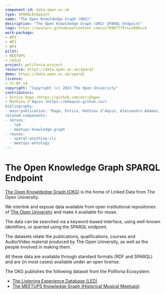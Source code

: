 ```yaml
---
component-id: data-open-ac-uk
type: SPARQLEndpoint
name: "The Open Knowldedge Graph (OKG)"
description: "The Open Knowldedge Graph (OKG) SPARQL Endpoint"
logo: https://avatars.githubusercontent.com/u/79987779?s=200&v=4
work-package:
- WP1
- WP2
- WP4
pilot:
- MEETUPS
- CHILD
project: polifonia-project
resource: https://data.open.ac.uk/sparql
demo: https://data.open.ac.uk/sparql
licence:
- CC-BY_v4
copyright: "Copyright (c) 2023 The Open University"
contributors:
- Enrico Daga <https://github.com/enridaga>
- Mathieu d'Aquin <https://mdaquin.github.io/>
bibliography:
- main-publication: "Daga, Enrico, Mathieu d’Aquin, Alessandro Adamou, and Stuart Brown. \"The open university linked data–data. open. ac. uk.\" Semantic Web 7, no. 2 (2016): 183-191."
related-components:
- serves:
  - led
  - meetups-knowledge-graph
- reuses:
  - sparql-anything-cli
  - meetups-ontology
---
```


# The Open Knowledge Graph SPARQL Endpoint

[The Open Knowldedge Graph (OKG)](http://data.open.ac.uk) is the home of Linked Data from The Open University.

We interlink and expose data available from open institutional repositories of [The Open University](http://www.open.ac.uk) and make it available for reuse.

The data can be searched via a keyword-based interface, using well-known identifiers, or queried using the SPARQL endpoint.

The datasets relate the publications, qualifications, courses and Audio/Video material produced by The Open University, as well as the people involved in making them.

All these data are available through standard formats (RDF and SPARQL) and are (in most cases) available under an open license.

The OKG publishes the following dataset from the Polifonia Ecosystem:

- [The Listening Experience Database (LED)](https://data.open.ac.uk/page/context/led)
- [The MEETUPS Knowledge Graph (Historical Musical Meetups)](https://data.open.ac.uk/page/context/meetups)
